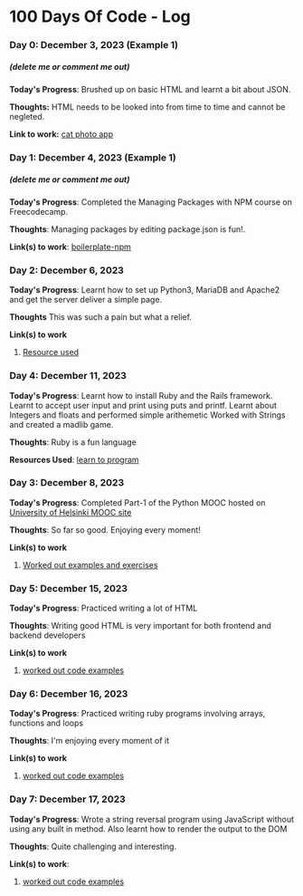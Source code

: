 # 100 Days Of Code - Log

### Day 0: December 3, 2023 (Example 1)
##### (delete me or comment me out)

**Today's Progress**: Brushed up on basic HTML and learnt a bit about JSON.

**Thoughts:** HTML needs to be looked into from time to time and cannot be negleted.

**Link to work:** [cat photo app](https://github.com/alok-38/free-code-camp/tree/main/cat-photo-app)

### Day 1: December 4, 2023 (Example 1)
##### (delete me or comment me out)

**Today's Progress**: Completed the Managing Packages with NPM course on Freecodecamp.

**Thoughts**: Managing packages by editing package.json is fun!.

**Link(s) to work**: [boilerplate-npm](https://github.com/alok-38/free-code-camp/tree/main/boilerplate-npm)


### Day 2: December 6, 2023

**Today's Progress**: Learnt how to set up Python3, MariaDB and Apache2 and get the server deliver a simple page.

**Thoughts** This was such a pain but what a relief.

**Link(s) to work**
1. [Resource used](https://linuxconfig.org/how-to-setup-linux-apache-mysql-python-server)


### Day 4: December 11, 2023
**Today's Progress**: Learnt how to install Ruby and the Rails framework. Learnt to accept user input and 
print using puts and printf. 
Learnt about Integers and floats and performed simple arithemetic
Worked with Strings and created a madlib game.

**Thoughts**: Ruby is a fun language

**Resources Used**: [learn to program](https://pragprog.com/titles/ltp3/learn-to-program-third-edition/)

### Day 3: December 8, 2023
**Today's Progress**: Completed Part-1 of the Python MOOC hosted on [University of Helsinki MOOC site](https://www.mooc.fi/en/)

**Thoughts**: So far so good. Enjoying every moment!

**Link(s) to work**
1. [Worked out examples and exercises](https://github.com/alok-38/100-days-of-code)

### Day 5: December 15, 2023

**Today's Progress**: Practiced writing a lot of HTML

**Thoughts**: Writing good HTML is very important for both frontend and backend developers

**Link(s) to work**
1. [worked out code examples](https://github.com/alok-38/learn-enough)

### Day 6: December 16, 2023

**Today's Progress**: Practiced writing ruby programs involving arrays, functions and loops

**Thoughts**: I'm enjoying every moment of it

**Link(s) to work**
1. [worked out code examples](https://github.com/alok-38/learn-enough)

### Day 7: December 17, 2023

**Today's Progress**: Wrote a string reversal program using JavaScript without using any built in method.
Also learnt how to render the output to the DOM

**Thoughts**: Quite challenging and interesting.

**Link(s) to work**:
1. [worked out code examples](https://github.com/alok-38/learn-enough)
